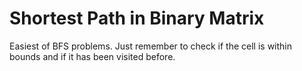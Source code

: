# Shortest Path in Binary Matrix

Easiest of BFS problems. Just remember to check if the cell is within bounds and if it has been visited before.
